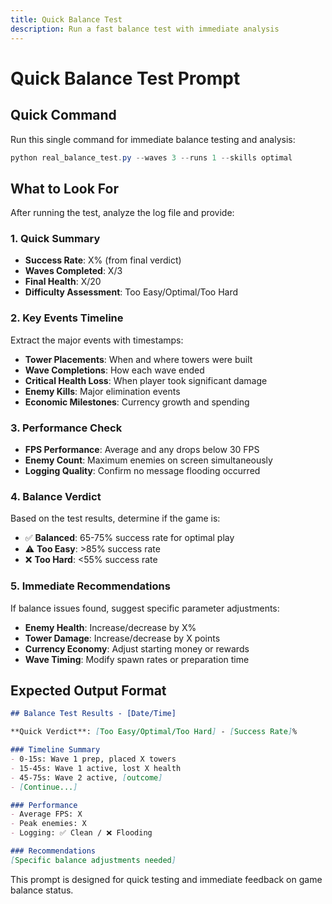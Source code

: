 ```yaml
---
title: Quick Balance Test
description: Run a fast balance test with immediate analysis
---
```


# Quick Balance Test Prompt

## Quick Command

Run this single command for immediate balance testing and analysis:

```powershell
python real_balance_test.py --waves 3 --runs 1 --skills optimal
```

## What to Look For

After running the test, analyze the log file and provide:

### 1. **Quick Summary**

- **Success Rate**: X% (from final verdict)
- **Waves Completed**: X/3
- **Final Health**: X/20
- **Difficulty Assessment**: Too Easy/Optimal/Too Hard

### 2. **Key Events Timeline**

Extract the major events with timestamps:

- **Tower Placements**: When and where towers were built
- **Wave Completions**: How each wave ended
- **Critical Health Loss**: When player took significant damage
- **Enemy Kills**: Major elimination events
- **Economic Milestones**: Currency growth and spending

### 3. **Performance Check**

- **FPS Performance**: Average and any drops below 30 FPS
- **Enemy Count**: Maximum enemies on screen simultaneously
- **Logging Quality**: Confirm no message flooding occurred

### 4. **Balance Verdict**

Based on the test results, determine if the game is:

- ✅ **Balanced**: 65-75% success rate for optimal play
- ⚠️ **Too Easy**: >85% success rate
- ❌ **Too Hard**: <55% success rate

### 5. **Immediate Recommendations**

If balance issues found, suggest specific parameter adjustments:

- **Enemy Health**: Increase/decrease by X%
- **Tower Damage**: Increase/decrease by X points  
- **Currency Economy**: Adjust starting money or rewards
- **Wave Timing**: Modify spawn rates or preparation time

## Expected Output Format

```markdown
## Balance Test Results - [Date/Time]

**Quick Verdict**: [Too Easy/Optimal/Too Hard] - [Success Rate]%

### Timeline Summary
- 0-15s: Wave 1 prep, placed X towers
- 15-45s: Wave 1 active, lost X health
- 45-75s: Wave 2 active, [outcome]
- [Continue...]

### Performance
- Average FPS: X
- Peak enemies: X
- Logging: ✅ Clean / ❌ Flooding

### Recommendations
[Specific balance adjustments needed]
```

This prompt is designed for quick testing and immediate feedback on game balance status.
